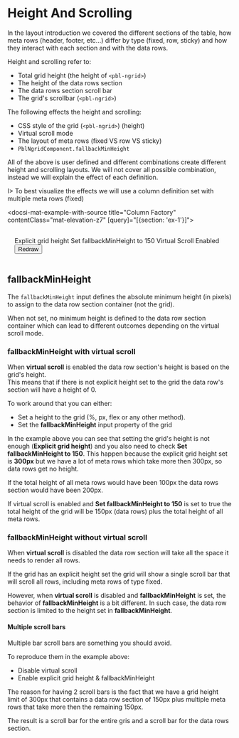 # Height And Scrolling

In the layout introduction we covered the different sections of the table, how meta rows (header, footer, etc...) differ by type (fixed, row, sticky)
and how they interact with each section and with the data rows.

Height and scrolling refer to:

- Total grid height (the height of `<pbl-ngrid>`)
- The height of the data rows section
- The data rows section scroll bar
- The grid's scrollbar (`<pbl-ngrid>`)

The following effects the height and scrolling:

- CSS style of the grid (`<pbl-ngrid>`) (height)
- Virtual scroll mode
- The layout of meta rows (fixed VS row VS sticky)
- `PblNgridComponent.fallbackMinHeight`

All of the above is user defined and different combinations create different height and scrolling layouts.
We will not cover all possible combination, instead we will explain the effect of each definition.

I> To best visualize the effects we will use a column definition set with multiple meta rows (fixed)

<docsi-mat-example-with-source title="Column Factory" contentClass="mat-elevation-z7" [query]="[{section: 'ex-1'}]">
  <!--@pebula-example:ex-1-->
  <div fxLayout="row" fxLayoutGap="16px" style="width: 100%; padding: 16px">
    <mat-checkbox [checked]="explicitGridHeight" (change)="explicitGridHeight = $event.checked">Explicit grid height</mat-checkbox>
    <mat-checkbox [checked]="fallbackMinHeight" (change)="fallbackMinHeight = $event.checked">Set fallbackMinHeight to 150</mat-checkbox>
    <mat-checkbox [checked]="vScroll" (change)="vScroll = $event.checked">Virtual Scroll Enabled</mat-checkbox>
    <div fxFlex="*"></div>
    <button fxFlex="noshrink" mat-flat-button (click)="redraw()">Redraw</button>
  </div>
  <div *ngIf="settings" [class.table-height-300]="settings.explicitGridHeight">
    <pbl-ngrid *ngIf="settings.vScroll" [dataSource]="ds" [columns]="columns" [fallbackMinHeight]="settings.fallbackMinHeight" vScrollAuto></pbl-ngrid>
    <pbl-ngrid *ngIf="!settings.vScroll" [dataSource]="ds" [columns]="columns" [fallbackMinHeight]="settings.fallbackMinHeight" vScrollNone></pbl-ngrid>
  </div>
  <!--@pebula-example:ex-1-->
</docsi-mat-example-with-source>

## fallbackMinHeight

The `fallbackMinHeight` input defines the absolute minimum height (in pixels) to assign to the data row section container (not the grid).

When not set, no minimum height is defined to the data row section container which can lead to different outcomes depending on the virtual scroll mode.

### fallbackMinHeight with virtual scroll

When **virtual scroll** is enabled the data row section's height is based on the grid's height.  
This means that if there is not explicit height set to the grid the data row's section will have a height of 0.

To work around that you can either:

- Set a height to the grid (%, px, flex or any other method).
- Set the **fallbackMinHeight** input property of the grid

In the example above you can see that setting the grid's height is not enough (**Explicit grid height**) and you also need to check **Set fallbackMinHeight to 150**.
This happen because the explicit grid height set is **300px** but we have a lot of meta rows which take more then 300px, so data rows get no height.

If the total height of all meta rows would have been 100px the data rows section would have been 200px.

If virtual scroll is enabled and **Set fallbackMinHeight to 150** is set to true the total height of the grid will be 150px (data rows) plus the total height of all meta rows.

### fallbackMinHeight without virtual scroll

When **virtual scroll** is disabled the data row section will take all the space it needs to render all rows.

If the grid has an explicit height set the grid will show a single scroll bar that will scroll all rows, including meta rows of type fixed.

However, when **virtual scroll** is disabled and **fallbackMinHeight** is set, the behavior of **fallbackMinHeight** is a bit different.
In such case, the data row section is limited to the height set in **fallbackMinHeight**.

#### Multiple scroll bars

Multiple bar scroll bars are something you should avoid.

To reproduce them in the example above:

- Disable virtual scroll
- Enable explicit grid height & fallbackMinHeight

The reason for having 2 scroll bars is the fact that we have a grid height limit of 300px that contains a data row section of 150px plus multiple meta rows that
take more then the remaining 150px.

The result is a scroll bar for the entire gris and a scroll bar for the data rows section.
